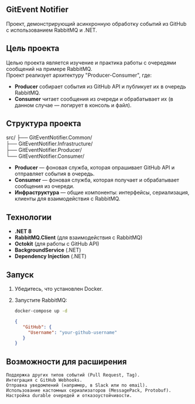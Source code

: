 ## GitEvent Notifier

Проект, демонстрирующий асинхронную обработку событий из GitHub с использованием RabbitMQ и .NET.

## Цель проекта

Целью проекта является изучение и практика работы с очередями сообщений на примере RabbitMQ.  
Проект реализует архитектуру "Producer-Consumer", где:

- **Producer** собирает события из GitHub API и публикует их в очередь RabbitMQ.
- **Consumer** читает сообщения из очереди и обрабатывает их (в данном случае — логирует в консоль и файл).

## Структура проекта
src/
├── GitEventNotifier.Common/          
├── GitEventNotifier.Infrastructure/  
├── GitEventNotifier.Producer/        
└── GitEventNotifier.Consumer/   

- **Producer** — фоновая служба, которая опрашивает GitHub API и отправляет события в очередь.
- **Consumer** — фоновая служба, которая получает и обрабатывает сообщения из очереди.
- **Инфраструктура** — общие компоненты: интерфейсы, сериализация, клиенты для взаимодействия с RabbitMQ.

## Технологии

- **.NET 8**
- **RabbitMQ.Client** (для взаимодействия с RabbitMQ)
- **Octokit** (для работы с GitHub API)
- **BackgroundService** (.NET)
- **Dependency Injection** (.NET)

## Запуск

1. Убедитесь, что установлен Docker.
2. Запустите RabbitMQ:

   ```bash
   docker-compose up -d
   ```
   ```JSON
   {
      "GitHub": {
        "Username": "your-github-username"
      }
   }
   ```
## Возможности для расширения 

    Поддержка других типов событий (Pull Request, Tag).
    Интеграция с GitHub Webhooks.
    Отправка уведомлений (например, в Slack или по email).
    Использование кастомных сериализаторов (MessagePack, Protobuf).
    Настройка durable очередей и отказоустойчивости.
     
